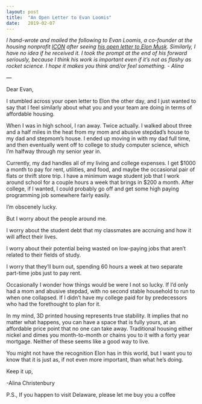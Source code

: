 ```yaml
---
layout: post
title:  "An Open Letter to Evan Loomis"
date:   2019-02-07
---
```


*I hand-wrote and mailed the following to Evan Loomis, a co-founder at the housing nonprofit [ICON](https://www.iconbuild.com/) after seeing [his open letter to Elon Musk](https://www.linkedin.com/pulse/open-letter-elon-musk-evan-loomis/?trackingId=bHSlyClPokiiKnkOje0S%2Bg%3D%3D). Similarly, I have no idea if he received it. I took the prompt at the end of his forward seriously, because I think his work is important even if it’s not as flashy as rocket science. I hope it makes you think and/or feel something. - Alina*

—

Dear Evan,

I stumbled across your open letter to Elon the other day, and I just wanted to say that I feel similarly about what you and your team are doing in terms of affordable housing.

When I was in high school, I ran away. Twice actually. I walked about three and a half miles in the heat from my mom and abusive stepdad’s house to my dad and stepmom’s house. I ended up moving in with my dad full time, and then eventually went off to college to study computer science, which I’m halfway through my senior year in.

Currently, my dad handles all of my living and college expenses. I get $1000 a month to pay for rent, utilities, and food, and maybe the occasional pair of flats or thrift store trip. I have a minimum wage student job that I work around school for a couple hours a week that brings in $200 a month. After college, if I wanted, I could probably go off and get some high paying programming job somewhere fairly easily.

I’m obscenely lucky.

But I worry about the people around me.

I worry about the student debt that my classmates are accruing and how it will affect their lives.

I worry about their potential being wasted on low-paying jobs that aren’t related to their fields of study.

I worry that they’ll burn out, spending 60 hours a week at two separate part-time jobs just to pay rent.

Occasionally I wonder how things would be were I not so lucky. If I’d only had a mom and abusive stepdad, with no second stable household to run to when one collapsed. If I didn’t have my college paid for by predecessors who had the forethought to plan for it.

In my mind, 3D printed housing represents true stability. It implies that no matter what happens, you can have a space that is fully yours, at an affordable price point that no one can take away. Traditional housing either nickel and dimes you month-to-month or chains you to it with a forty year mortgage. Neither of these seems like a good way to live.

You might not have the recognition Elon has in this world, but I want you to know that it is just as, if not even more important, than what he’s doing.

Keep it up,

-Alina Christenbury

P.S., If you happen to visit Delaware, please let me buy you a coffee